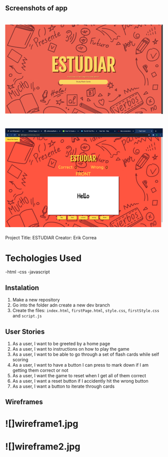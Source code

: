 ## Screenshots of app
# ![](app1.png)
# ![](app2.png)


Project Title: ESTUDIAR
Creator: Erik Correa

# Techologies Used
-html
-css
-javascript

## Instalation
1. Make a new repository
2. Go into the folder adn create a new dev branch
3. Create the files: `index.html`, `firstPage.html`, `style.css`, `firstStyle.css` and `script.js`

## User Stories

1. As a user, I want to be greeted by a home page
2. As a user, I want to instructions on how to play the game
3. As a user, I want to be able to go through a set of flash cards while self scoring
4. As a user, I want to have a button I can press to mark down if I am getting them correct or not
5. As a user, I want the game to reset when I get all of them correct
6. As a user, I want a reset button if I accidently hit the wrong button
7. As a user, I want a button to iterate through cards


## Wireframes
# ![]wireframe1.jpg
# ![]wireframe2.jpg
